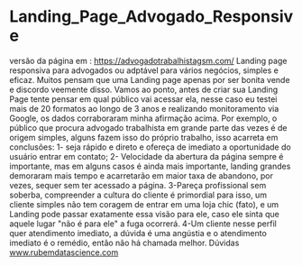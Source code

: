 # Landing_Page_Advogado_Responsive
versão da página em : https://advogadotrabalhistagsm.com/
 Landing page responsiva para advogados ou adptável para vários negócios, simples e eficaz. 
 Muitos pensam que uma Landing page apenas por ser bonita vende e discordo veemente disso. Vamos ao ponto, antes de criar sua Landing Page tente pensar em qual público vai acessar ela, nesse caso eu testei mais de 20 formatos ao longo de 3 anos e realizando monitoramento via Google, os dados corraboraram minha afirmação acima. Por exemplo, o público que procura advogado trabalhista em grande parte das vezes é de origem simples, alguns fazem isso do próprio trabalho, isso acarreta em conclusões: 1- seja rápido e direto e ofereça de imediato a oportunidade do usuário entrar em contato; 2- Velocidade da abertura da página sempre é importante, mas em alguns casos é ainda mais importante, landing grandes demoraram mais tempo e acarretarão em maior taxa de abandono, por vezes, sequer sem ter acessado a página. 3-Pareça profissional sem soberba, compreender a cultura do cliente é primordial para isso, um cliente simples não tem coragem de entrar em uma loja chic (fato), e um Landing pode passar exatamente essa visão para ele, caso ele sinta que aquele lugar "não é para ele" a fuga ocorrerá. 4-Um cliente nesse perfil quer atendimento imediato, a dúvida é uma angústia e o atendimento imediato é o remédio, então não há chamada melhor. 
 Dúvidas www.rubemdatascience.com
